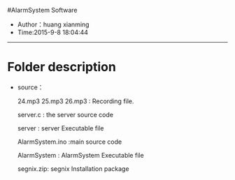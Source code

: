 #AlarmSystem  Software

-	Author：huang xianming	
-	Time:2015-9-8 18:04:44

--------------------------------------------------------------------------------
# Folder description
-	source：
	
	24.mp3 25.mp3 26.mp3 : Recording file.

	server.c : the server source code
	
	server : server Executable file

	AlarmSystem.ino :main source code

	AlarmSystem : AlarmSystem Executable file

	segnix.zip: segnix Installation package

